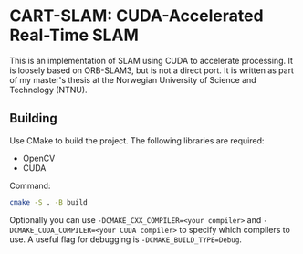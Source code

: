 # CART-SLAM: CUDA-Accelerated Real-Time SLAM

This is an implementation of SLAM using CUDA to accelerate processing. It is loosely based on ORB-SLAM3, but is not a direct port. It is written as part of my master's thesis at the Norwegian University of Science and Technology (NTNU).

## Building

Use CMake to build the project. The following libraries are required:
 - OpenCV
 - CUDA

Command:
```bash
cmake -S . -B build
```

Optionally you can use `-DCMAKE_CXX_COMPILER=<your compiler>` and `-DCMAKE_CUDA_COMPILER=<your CUDA compiler>` to specify which compilers to use. A useful flag for debugging is `-DCMAKE_BUILD_TYPE=Debug`.